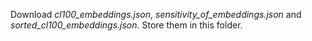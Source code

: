 Download *cl100_embeddings.json*, *sensitivity_of_embeddings.json* and *sorted_cl100_embeddings.json*. Store them in this folder.
